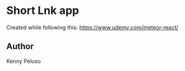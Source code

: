 # Short Lnk app

Created while following this: https://www.udemy.com/meteor-react/

## Author

Kenny Peluso

